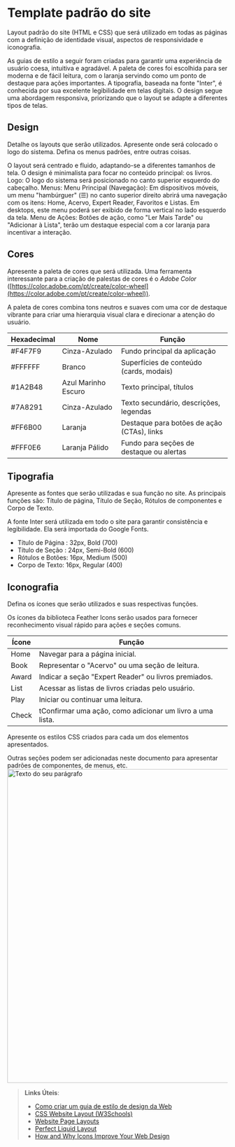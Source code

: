# Template padrão do site

Layout padrão do site (HTML e CSS) que será utilizado em todas as páginas com a definição de identidade visual, aspectos de responsividade e iconografia.

As guias de estilo a seguir foram criadas para garantir uma experiência de usuário coesa, intuitiva e agradável. A paleta de cores foi escolhida para ser moderna e de fácil leitura, com o laranja servindo como um ponto de destaque para ações importantes. A tipografia, baseada na fonte "Inter", é conhecida por sua excelente legibilidade em telas digitais. O design segue uma abordagem responsiva, priorizando que o layout se adapte a diferentes tipos de telas.

## Design

Detalhe os layouts que serão utilizados. Apresente onde será colocado o logo do sistema. Defina os menus padrões, entre outras coisas.

O layout será centrado e fluido, adaptando-se a diferentes tamanhos de tela. O design é minimalista para focar no conteúdo principal: os livros.
Logo: O logo do sistema será posicionado no canto superior esquerdo do cabeçalho.
Menus:
Menu Principal (Navegação): Em dispositivos móveis, um menu "hambúrguer" (☰) no canto superior direito abrirá uma navegação com os itens: Home, Acervo, Expert Reader, Favoritos e Listas. Em desktops, este menu poderá ser exibido de forma vertical no lado esquerdo da tela.
Menu de Ações: Botões de ação, como "Ler Mais Tarde" ou "Adicionar à Lista", terão um destaque especial com a cor laranja para incentivar a interação.


## Cores

Apresente a paleta de cores que será utilizada. Uma ferramenta interessante para a criação de palestas de cores é o *Adobe Color* ([https://color.adobe.com/pt/create/color-wheel](https://color.adobe.com/pt/create/color-wheel)).

A paleta de cores combina tons neutros e suaves com uma cor de destaque vibrante para criar uma hierarquia visual clara e direcionar a atenção do usuário.

| **Hexadecimal** | **Nome** | **Função** |
|-------|---------------------|--------------------------------------------|
|#F4F7F9| Cinza-Azulado       | Fundo principal da aplicação               |
|#FFFFFF| Branco              | Superfícies de conteúdo (cards, modais)    |
|#1A2B48| Azul Marinho Escuro | Texto principal, títulos                   |
|#7A8291| Cinza-Azulado       | Texto secundário, descrições, legendas     |
|#FF6B00| Laranja	            | Destaque para botões de ação (CTAs), links |
|#FFF0E6| Laranja Pálido      | Fundo para seções de destaque ou alertas   |


## Tipografia

Apresente as fontes que serão utilizadas e sua função no site. As principais funções são: Título de página, Título de Seção, Rótulos de componentes e Corpo de Texto.

A fonte Inter será utilizada em todo o site para garantir consistência e legibilidade. Ela será importada do Google Fonts.
- Título de Página : 32px, Bold (700)
- Título de Seção : 24px, Semi-Bold (600)
- Rótulos e Botões: 16px, Medium (500)
- Corpo de Texto: 16px, Regular (400)


## Iconografia

Defina os ícones que serão utilizados e suas respectivas funções.

Os ícones da biblioteca Feather Icons serão usados para fornecer reconhecimento visual rápido para ações e seções comuns.

| **Ícone**	 | **Função** |
|--------|----------------------------------------------------------|
| Home	 | Navegar para a página inicial.                           |
| Book	 | Representar o "Acervo" ou uma seção de leitura.          |
| Award	 | Indicar a seção "Expert Reader" ou livros premiados.     |
| List	 | Acessar as listas de livros criadas pelo usuário.        |
| Play	 | Iniciar ou continuar uma leitura.                        |
| Check	 | tConfirmar uma ação, como adicionar um livro a uma lista.|

Apresente os estilos CSS criados para cada um dos elementos apresentados.

Outras seções podem ser adicionadas neste documento para apresentar padrões de componentes, de menus, etc.
<img width="1019" height="717" alt="Texto do seu parágrafo" src="https://github.com/user-attachments/assets/b0db30cf-fe0f-4972-9fe6-cb59a1228a46" />




> **Links Úteis**:
>
> -  [Como criar um guia de estilo de design da Web](https://edrodrigues.com.br/blog/como-criar-um-guia-de-estilo-de-design-da-web/#)
> - [CSS Website Layout (W3Schools)](https://www.w3schools.com/css/css_website_layout.asp)
> - [Website Page Layouts](http://www.cellbiol.com/bioinformatics_web_development/chapter-3-your-first-web-page-learning-html-and-css/website-page-layouts/)
> - [Perfect Liquid Layout](https://matthewjamestaylor.com/perfect-liquid-layouts)
> - [How and Why Icons Improve Your Web Design](https://usabilla.com/blog/how-and-why-icons-improve-you-web-design/)
